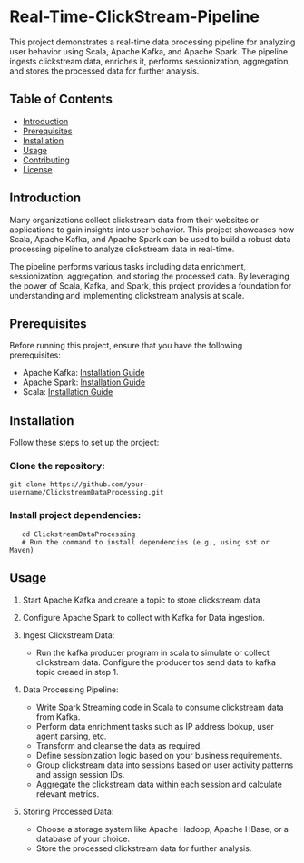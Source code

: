 # Real-Time-ClickStream-Pipeline

This project demonstrates a real-time data processing pipeline for analyzing user behavior using Scala, Apache Kafka, and Apache Spark. The pipeline ingests clickstream data, enriches it, performs sessionization, aggregation, and stores the processed data for further analysis.

## Table of Contents
- [Introduction](#introduction)
- [Prerequisites](#prerequisites)
- [Installation](#installation)
- [Usage](#usage)
- [Contributing](#contributing)
- [License](#license)

## Introduction
Many organizations collect clickstream data from their websites or applications to gain insights into user behavior. This project showcases how Scala, Apache Kafka, and Apache Spark can be used to build a robust data processing pipeline to analyze clickstream data in real-time.

The pipeline performs various tasks including data enrichment, sessionization, aggregation, and storing the processed data. By leveraging the power of Scala, Kafka, and Spark, this project provides a foundation for understanding and implementing clickstream analysis at scale.

## Prerequisites
Before running this project, ensure that you have the following prerequisites:

- Apache Kafka: [Installation Guide](https://kafka.apache.org/documentation/)
- Apache Spark: [Installation Guide](https://spark.apache.org/downloads.html)
- Scala: [Installation Guide](https://www.scala-lang.org/download/)

## Installation
Follow these steps to set up the project:

### Clone the repository:
   ```shell
   git clone https://github.com/your-username/ClickstreamDataProcessing.git
 ```
 
### Install project dependencies: 
   ```shell
      cd ClickstreamDataProcessing
      # Run the command to install dependencies (e.g., using sbt or Maven)
   ```
## Usage 
1. Start Apache Kafka and create a topic to store clickstream data
2. Configure Apache Spark to collect with Kafka for Data ingestion.
3. Ingest Clickstream Data:
      * Run the kafka producer program in scala to simulate or collect clickstream data. Configure the producer tos send data to kafka topic creaed in step 1.
4. Data Processing Pipeline:
      * Write Spark Streaming code in Scala to consume clickstream data from Kafka.
      * Perform data enrichment tasks such as IP address lookup, user agent parsing, etc.
      * Transform and cleanse the data as required.
      * Define sessionization logic based on your business requirements.
      * Group clickstream data into sessions based on user activity patterns and assign session IDs.
      * Aggregate the clickstream data within each session and calculate relevant metrics.

5. Storing Processed Data:
      * Choose a storage system like Apache Hadoop, Apache HBase, or a database of your choice.
      * Store the processed clickstream data for further analysis.

